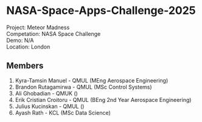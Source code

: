 # NASA-Space-Apps-Challenge-2025

Project: Meteor Madness  
Competation: NASA Space Challenge  
Demo: N/A  
Location: London  

## Members

1. Kyra-Tamsin Manuel - QMUL (MEng Aerospace Engineering)
2. Brandon Rutagamirwa - QMUL (MSc Control Systems)
3. Ali Ghobadian - QMUK ()
4. Erik Cristian Croitoru - QMUL (BEng 2nd Year Aerospace Engineering)
5. Julius Kucinskan - QMUL ()
6. Ayash Rath - KCL (MSc Data Science)
